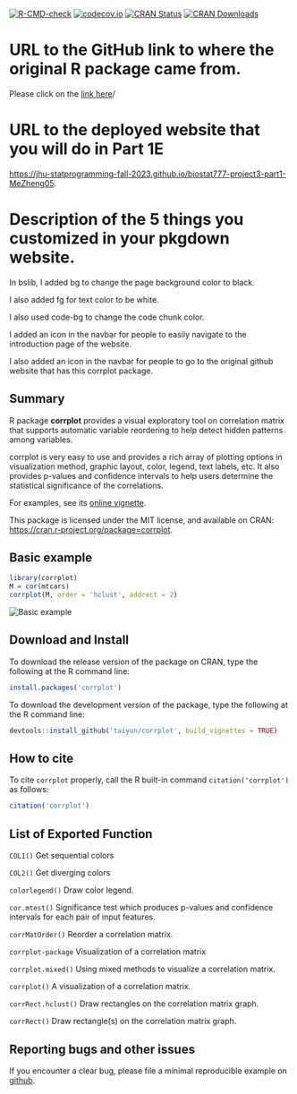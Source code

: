 [![R-CMD-check](https://github.com/taiyun/corrplot/workflows/R-CMD-check/badge.svg)](https://github.com/taiyun/corrplot/actions)
[![codecov.io](https://codecov.io/github/taiyun/corrplot/coverage.svg?branch=master)](https://codecov.io/github/taiyun/corrplot?branch=master)
[![CRAN Status](https://www.r-pkg.org/badges/version/corrplot)](https://cran.r-project.org/package=corrplot)
[![CRAN Downloads](https://cranlogs.r-pkg.org/badges/corrplot)](https://www.r-pkg.org/pkg/corrplot)

# URL to the GitHub link to where the original R package came from.

Please click on the [link here](https://github.com/taiyun/corrplot)/

# URL to the deployed website that you will do in Part 1E

https://jhu-statprogramming-fall-2023.github.io/biostat777-project3-part1-MeZheng05.


# Description of the 5 things you customized in your pkgdown website.


In bslib, I added bg to change the page background color to black.

I also added fg for text color to be white.

I also used code-bg to change the code chunk color.

I added an icon in the navbar for people to easily navigate to the introduction page of the website.

I also added an icon in the navbar for people to go to the original github website that has this corrplot package. 




## Summary

R package **corrplot** provides a visual exploratory tool on correlation matrix that 
supports automatic variable reordering to help detect hidden patterns among variables.

corrplot is very easy to use and provides a rich array of plotting options in 
visualization method, graphic layout, color, legend, text labels, etc. 
It also provides p-values and confidence intervals to help users determine the 
statistical significance of the correlations.

For examples, see its
[online vignette](https://taiyun.github.io/corrplot/).


This package is licensed under the MIT license, and available on CRAN:
<https://cran.r-project.org/package=corrplot>.



## Basic example

```r
library(corrplot)
M = cor(mtcars)
corrplot(M, order = 'hclust', addrect = 2)
```
![Basic example](https://raw.githubusercontent.com/taiyun/corrplot/master/vignettes/webimg/rectangles-1.png)

## Download and Install

To download the release version of the package on CRAN, type the following at the R command line:

```r
install.packages('corrplot')
```

To download the development version of the package, type the following at the R command line:

```r
devtools::install_github('taiyun/corrplot', build_vignettes = TRUE)
```

## How to cite

To cite `corrplot` properly, call the R built-in command
`citation('corrplot')` as follows:

```r
citation('corrplot')
```

## List of Exported Function

`COL1()` Get sequential colors

`COL2()` Get diverging colors

`colorlegend()` Draw color legend.

`cor.mtest()` Significance test which produces p-values and confidence intervals for each pair of input features.

`corrMatOrder()` Reorder a correlation matrix.

`corrplot-package` Visualization of a correlation matrix

`corrplot.mixed()` Using mixed methods to visualize a correlation matrix.

`corrplot()` A visualization of a correlation matrix.

`corrRect.hclust()` Draw rectangles on the correlation matrix graph.

`corrRect()` Draw rectangle(s) on the correlation matrix graph.


## Reporting bugs and other issues

If you encounter a clear bug, please file a minimal reproducible example on 
[github](https://github.com/taiyun/corrplot/issues).

